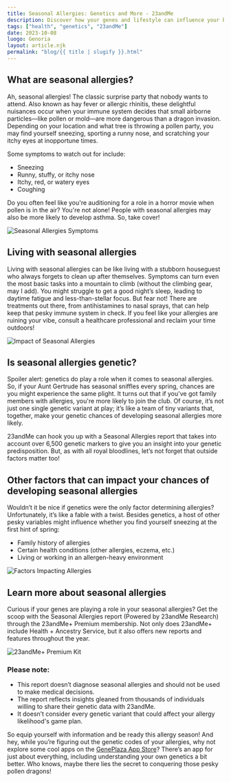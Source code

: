 ```yaml
---
title: Seasonal Allergies: Genetics and More - 23andMe
description: Discover how your genes and lifestyle can influence your battle with seasonal allergies.
tags: ["health", "genetics", "23andMe"]
date: 2023-10-08
luogo: Genoria
layout: article.njk
permalink: "blog/{{ title | slugify }}.html"
---
```


## What are seasonal allergies?

Ah, seasonal allergies! The classic surprise party that nobody wants to attend. Also known as hay fever or allergic rhinitis, these delightful nuisances occur when your immune system decides that small airborne particles—like pollen or mold—are more dangerous than a dragon invasion. Depending on your location and what tree is throwing a pollen party, you may find yourself sneezing, sporting a runny nose, and scratching your itchy eyes at inopportune times.

Some symptoms to watch out for include:

- Sneezing
- Runny, stuffy, or itchy nose
- Itchy, red, or watery eyes
- Coughing

Do you often feel like you're auditioning for a role in a horror movie when pollen is in the air? You're not alone! People with seasonal allergies may also be more likely to develop asthma. So, take cover!

![Seasonal Allergies Symptoms](https://pub-prd-seohub-us-west-2.s3.us-west-2.amazonaws.com/wp-content/uploads/sites/2/2022/09/seasonal-allergies-causes-and-symptoms-240x300.png)

## Living with seasonal allergies

Living with seasonal allergies can be like living with a stubborn houseguest who always forgets to clean up after themselves. Symptoms can turn even the most basic tasks into a mountain to climb (without the climbing gear, may I add). You might struggle to get a good night’s sleep, leading to daytime fatigue and less-than-stellar focus. But fear not! There are treatments out there, from antihistamines to nasal sprays, that can help keep that pesky immune system in check. If you feel like your allergies are ruining your vibe, consult a healthcare professional and reclaim your time outdoors!

![Impact of Seasonal Allergies](https://pub-prd-seohub-us-west-2.s3.us-west-2.amazonaws.com/wp-content/uploads/sites/2/2022/09/impact-of-seasonal-allergies-on-health-273x300.png)

## Is seasonal allergies genetic?

Spoiler alert: genetics do play a role when it comes to seasonal allergies. So, if your Aunt Gertrude has seasonal sniffles every spring, chances are you might experience the same plight. It turns out that if you've got family members with allergies, you're more likely to join the club. Of course, it’s not just one single genetic variant at play; it’s like a team of tiny variants that, together, make your genetic chances of developing seasonal allergies more likely.

23andMe can hook you up with a Seasonal Allergies report that takes into account over 6,500 genetic markers to give you an insight into your genetic predisposition. But, as with all royal bloodlines, let’s not forget that outside factors matter too!

## Other factors that can impact your chances of developing seasonal allergies

Wouldn’t it be nice if genetics were the only factor determining allergies? Unfortunately, it’s like a fable with a twist. Besides genetics, a host of other pesky variables might influence whether you find yourself sneezing at the first hint of spring:

- Family history of allergies
- Certain health conditions (other allergies, eczema, etc.)
- Living or working in an allergen-heavy environment

![Factors Impacting Allergies](https://pub-prd-seohub-us-west-2.s3.us-west-2.amazonaws.com/wp-content/uploads/sites/2/2022/09/seasonal-allergies-development-factors-300x273.png)

## Learn more about seasonal allergies

Curious if your genes are playing a role in your seasonal allergies? Get the scoop with the Seasonal Allergies report (Powered by 23andMe Research) through the 23andMe+ Premium membership. Not only does 23andMe+ include Health + Ancestry Service, but it also offers new reports and features throughout the year. 

![23andMe+ Premium Kit](https://www.23andme.com/uploads/sites/2/20240109213029/Premium.jpg)

### Please note:

- This report doesn’t diagnose seasonal allergies and should not be used to make medical decisions.
- The report reflects insights gleaned from thousands of individuals willing to share their genetic data with 23andMe.
- It doesn’t consider every genetic variant that could affect your allergy likelihood's game plan.

So equip yourself with information and be ready this allergy season! And hey, while you’re figuring out the genetic codes of your allergies, why not explore some cool apps on the [GenePlaza App Store](https://www.GenePlaza.com/app-store)? There’s an app for just about everything, including understanding your own genetics a bit better. Who knows, maybe there lies the secret to conquering those pesky pollen dragons!